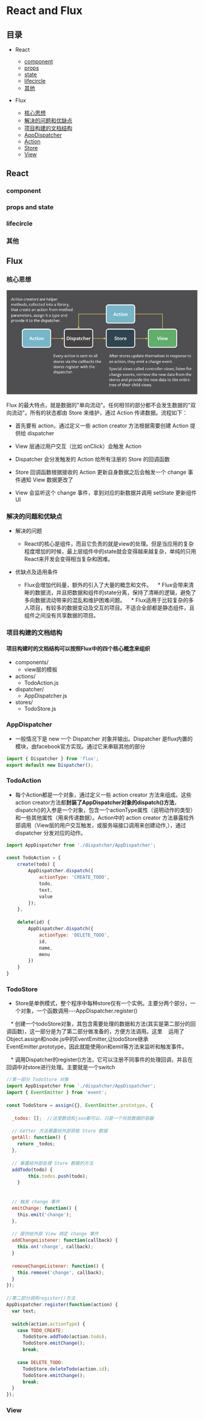 # React and Flux

## 目录

- React
  - [component](#component)
  - [props](#props)
  - [state](#state)
  - [lifecircle](#lifecircle)
  - [其他](#其他)
  
- Flux
  - [核心思想](#核心思想)
  - [解决的问题和优缺点](#解决的问题和优缺点)
  - [项目构建的文档结构](#项目构建的文档结构)
  - [AppDispatcher](#AppDispatcher)
  - [Action](#Action)
  - [Store](#Store)
  - [View](#View)
  
## React

### component

### props and state

### lifecircle

### 其他

## Flux

### 核心思想

![](img/flux.png)

Flux 的最大特点，就是数据的"单向流动"。任何相邻的部分都不会发生数据的"双向流动"。所有的状态都由 Store 来维护，通过 Action 传递数据。流程如下：

* 首先要有 action，通过定义一些 action creator 方法根据需要创建 Action 提供给 dispatcher

* View 层通过用户交互（比如 onClick）会触发 Action

* Dispatcher 会分发触发的 Action 给所有注册的 Store 的回调函数

* Store 回调函数根据接收的 Action 更新自身数据之后会触发一个 change 事件通知 View 数据更改了

* View 会监听这个 change 事件，拿到对应的新数据并调用 setState 更新组件 UI


### 解决的问题和优缺点

* 解决的问题
    * React的核心是组件，而且它负责的就是view的处理。但是当应用的复杂程度增加的时候，最上层组件中的state就会变得越来越复杂，单纯的只用React来开发会变得相当复杂和困难。
    
* 优缺点及适用条件
    * Flux会增加代码量，额外的引入了大量的概念和文件。
    * Flux会带来清晰的数据流，并且把数据和组件的state分离，保持了清晰的逻辑，避免了多向数据流动带来的混乱和维护困难问题。
    * Flux适用于比较复杂的多人项目，有较多的数据变动及交互的项目。不适合全部都是静态组件，且组件之间没有共享数据的项目。

### 项目构建的文档结构

#### 项目构建时的文档结构可以按照Flux中的四个核心概念来组织

* components/
    * view层的模板
* actions/
    * TodoAction.js
* dispatcher/
    * AppDispatcher.js
* stores/
    * TodoStore.js

### AppDispatcher

* 一般情况下是 new 一个 Dispatcher 对象并输出。Dispatcher 是flux内置的模块，由facebook官方实现。通过它来串联其他的部分

```javascript
import { Dispatcher } from 'flux';
export default new Dispatcher();
```

### TodoAction

* 每个Action都是一个对象，通过定义一些 action creator 方法来组成。这些action creator方法都**封装了AppDispatcher对象的dispatch()方法**，dispatch()的入参是一个对象，包含一个actionType属性（说明动作的类型）和一些其他属性（用来传递数据）。Action中的 action creator 方法暴露给外部调用（View层的用户交互触发，或服务端接口调用来创建动作,），通过 dispatcher 分发对应的动作。

```javascript
import AppDispatcher from './dispatcher/AppDispatcher';

const TodoAction = {
	create(todo) {
		AppDispatcher.dispatch({
			actionType: 'CREATE_TODO',
			todo,
			text,
			value
		});
	},

	delete(id) {
		AppDispatcher.dispatch({
			actionType: 'DELETE_TODO',
			id,
			name,
			menu
		})
	}
}
```

### TodoStore

* Store是单例模式，整个程序中每种store仅有一个实例。主要分两个部分，一个对象，一个函数调用---AppDispatcher.register()

    * 创建一个todoStore对象，其包含需要处理的数据和方法(其实是第二部分的回调函数)，这一部分是为了第二部分做准备的，方便方法调用。这里
    运用了Object.assign和node.js中的EventEmitter,让todoStore继承EventEmitter.prototype，因此就能使用on和emit等方法来监听和触发事件。
    
    * 调用Dispatcher的register()方法，它可以注册不同事件的处理回调，并且在回调中对store进行处理。主要就是一个switch

```javascript
//第一部分 TodoStore 对象
import AppDispatcher from './dispatcher/AppDispatcher';
import { EventEmitter } from 'event';

const TodoStore = assign({}, EventEmitter.prototype, {

  _todos: [];  //这里数组和json都可以，只是一个存放数据的容器
  
  // Getter 方法暴露给外部获取 Store 数据
  getAll: function() {
    return _todos;
  },
  
  // 暴露给外部处理 Store 数据的方法
  addTodo(todo) {
		this.todos.push(todo);
	}
  
  
  // 触发 change 事件
  emitChange: function() {
    this.emit('change');
  },
  
  // 提供给外部 View 绑定 change 事件
  addChangeListener: function(callback) {
    this.on('change', callback);
  }
  
  removeChangeListener: function() {
    this.remove('change', callback);
  }
});

//第二部分调用register()方法
AppDispatcher.register(function(action) {
  var text;

  switch(action.actionType) {
    case TODO_CREATE:
      TodoStore.addTodo(action.todo);
      TodoStore.emitChange();
      break;

    case DELETE_TODO:
      TodoStore.deleteTodo(action.id);
      TodoStore.emitChange();
      break;
  }
});

```

### View
